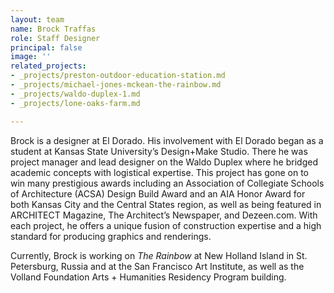 ```yaml
---
layout: team
name: Brock Traffas
role: Staff Designer
principal: false
image: ''
related_projects:
- _projects/preston-outdoor-education-station.md
- _projects/michael-jones-mckean-the-rainbow.md
- _projects/waldo-duplex-1.md
- _projects/lone-oaks-farm.md

---
```

Brock is a designer at El Dorado. His involvement with El Dorado began as a student at Kansas State University’s Design+Make Studio. There he was project manager and lead designer on the Waldo Duplex where he bridged academic concepts with logistical expertise. This project has gone on to win many prestigious awards including an Association of Collegiate Schools of Architecture (ACSA) Design Build Award and an AIA Honor Award for both Kansas City and the Central States region, as well as being featured in ARCHITECT Magazine, The Architect’s Newspaper, and Dezeen.com. With each project, he offers a unique fusion of construction expertise and a high standard for producing graphics and renderings.

Currently, Brock is working on _The Rainbow_ at New Holland Island in St. Petersburg, Russia and at the San Francisco Art Institute, as well as the Volland Foundation Arts + Humanities Residency Program building.